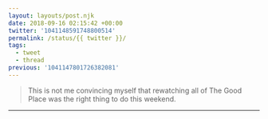 ```yaml
---
layout: layouts/post.njk
date: 2018-09-16 02:15:42 +00:00
twitter: '1041148591748800514'
permalink: /status/{{ twitter }}/
tags: 
  - tweet
  - thread
previous: '1041147801726382081'
---
```


> This is not me convincing myself that rewatching all of The Good Place was the right thing to do this weekend.

---
